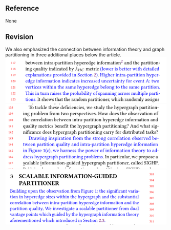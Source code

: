 ## Reference 
None  
## Revision


We also emphasized the connection between information theory and graph partitioning in three additional places below the article.  
![](./pic/emphasize1.png)  
![](./pic/emphasize2.png)  
![](./pic/emphasize3.png)  